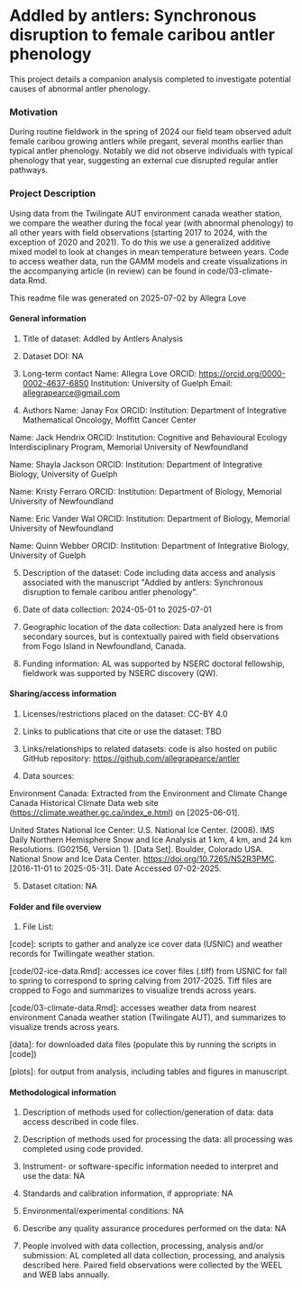 # Addled by antlers: Synchronous disruption to female caribou antler phenology
This project details a companion analysis completed to investigate potential causes of abnormal antler phenology.

### Motivation
During routine fieldwork in the spring of 2024 our field team observed adult female caribou growing antlers while pregant, several months earlier than typical antler phenology. Notably we did not observe individuals with typical phenology that year, suggesting an external cue disrupted regular antler pathways. 

### Project Description
Using data from the Twilingate AUT environment canada weather station, we compare the weather during the focal year (with abnormal phenology) to all other years with field observations (starting 2017 to 2024, with the exception of 2020 and 2021). To do this we use a generalized additive mixed model to look at changes in mean temperature between years. Code to access weather data, run the GAMM models and create visualizations in the accompanying article (in review) can be found in code/03-climate-data.Rmd.

This readme file was generated on 2025-07-02 by Allegra Love


#### General information

1. Title of dataset: Addled by Antlers Analysis

2. Dataset DOI: NA

3. Long-term contact
 Name: Allegra Love
 ORCID: https://orcid.org/0000-0002-4637-6850
 Institution: University of Guelph
 Email: allegrapearce@gmail.com

4. Authors
 Name: Janay Fox
 ORCID:
 Institution: Department of Integrative Mathematical Oncology, Moffitt Cancer Center

 Name: Jack Hendrix
 ORCID:
 Institution: Cognitive and Behavioural Ecology Interdisciplinary Program, Memorial University of Newfoundland

 Name: Shayla Jackson
 ORCID:
 Institution: Department of Integrative Biology, University of Guelph

 Name: Kristy Ferraro
 ORCID:
 Institution: Department of Biology, Memorial University of Newfoundland 

 Name: Eric Vander Wal
 ORCID:
 Institution: Department of Biology, Memorial University of Newfoundland 

 Name: Quinn Webber
 ORCID:
 Institution: Department of Integrative Biology, University of Guelph

5. Description of the dataset: 
Code including data access and analysis associated with the manuscript "Addled by antlers: Synchronous disruption to female caribou antler phenology".

6. Date of data collection: 
2024-05-01 to 2025-07-01

7. Geographic location of the data collection:
Data analyzed here is from secondary sources, but is contextually paired with field observations from Fogo Island in Newfoundland, Canada.

9. Funding information:
AL was supported by NSERC doctoral fellowship, fieldwork was supported by NSERC discovery (QW).
 

#### Sharing/access information

1. Licenses/restrictions placed on the dataset: CC-BY 4.0

2. Links to publications that cite or use the dataset: TBD

3. Links/relationships to related datasets: code is also hosted on public GitHub repository: https://github.com/allegrapearce/antler

4. Data sources: 

Environment Canada: Extracted from the Environment and Climate Change Canada Historical Climate Data web site (https://climate.weather.gc.ca/index_e.html) on [2025-06-01].

United States National Ice Center: U.S. National Ice Center. (2008). IMS Daily Northern Hemisphere Snow and Ice Analysis at 1 km, 4 km, and 24 km Resolutions. (G02156, Version 1). [Data Set]. Boulder, Colorado USA. National Snow and Ice Data Center. https://doi.org/10.7265/N52R3PMC. [2016-11-01 to 2025-05-31]. Date Accessed 07-02-2025.

5. Dataset citation: NA


#### Folder and file overview

1. File List:

[code]: scripts to gather and analyze ice cover data (USNIC) and weather records for Twillingate weather station.

[code/02-ice-data.Rmd]: accesses ice cover files (.tiff) from USNIC for fall to spring to correspond to spring calving from 2017-2025. Tiff files are cropped to Fogo and summarizes to visualize trends across years.

[code/03-climate-data.Rmd]: accesses weather data from nearest environment Canada weather station (Twilingate AUT), and summarizes to visualize trends across years.

[data]: for downloaded data files (populate this by running the scripts in [code])

[plots]: for output from analysis, including tables and figures in manuscript.


#### Methodological information

1. Description of methods used for collection/generation of data: data access described in code files.

2. Description of methods used for processing the data: all processing was completed using code provided.

3. Instrument- or software-specific information needed to interpret and use the data: NA

4. Standards and calibration information, if appropriate: NA

5. Environmental/experimental conditions: NA

6. Describe any quality assurance procedures performed on the data: NA

7. People involved with data collection, processing, analysis and/or submission: AL completed all data collection, processing, and analysis described here. Paired field observations were collected by the WEEL and WEB labs annually.

